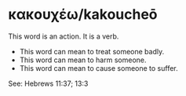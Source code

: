 # κακουχέω/kakoucheō

This word is an action. It is a verb.

* This word can mean to treat someone badly.
* This word can mean to harm someone.
* This word can mean to cause someone to suffer.

See: Hebrews 11:37; 13:3
